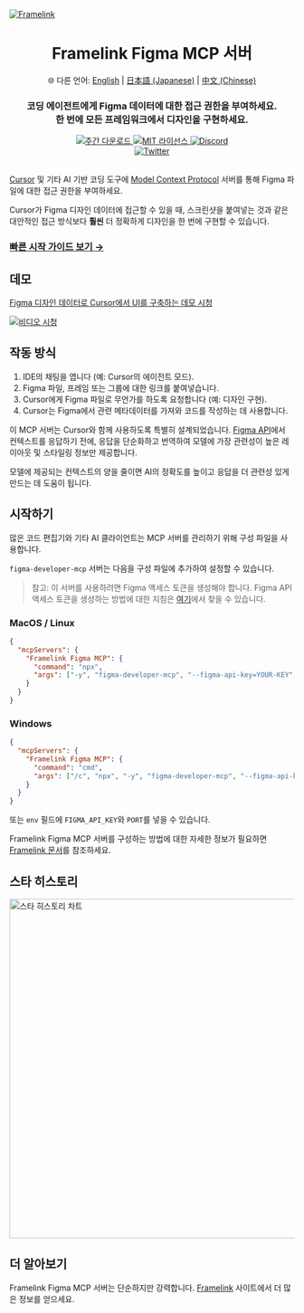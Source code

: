 <a href="https://www.framelink.ai/?utm_source=github&utm_medium=readme&utm_campaign=readme" target="_blank" rel="noopener">
  <picture>
    <source media="(prefers-color-scheme: dark)" srcset="https://www.framelink.ai/github/HeaderDark.png" />
    <img alt="Framelink" src="https://www.framelink.ai/github/HeaderLight.png" />
  </picture>
</a>

<div align="center">
  <h1>Framelink Figma MCP 서버</h1>
  <p>
    🌐 다른 언어:
    <a href="README.md">English</a> |
    <a href="README.ja.md">日本語 (Japanese)</a> |
    <a href="README.zh.md">中文 (Chinese)</a>
  </p>
  <h3>코딩 에이전트에게 Figma 데이터에 대한 접근 권한을 부여하세요.<br/>한 번에 모든 프레임워크에서 디자인을 구현하세요.</h3>
  <a href="https://npmcharts.com/compare/figma-developer-mcp?interval=30">
    <img alt="주간 다운로드" src="https://img.shields.io/npm/dm/figma-developer-mcp.svg">
  </a>
  <a href="https://github.com/GLips/Figma-Context-MCP/blob/main/LICENSE">
    <img alt="MIT 라이선스" src="https://img.shields.io/github/license/GLips/Figma-Context-MCP" />
  </a>
  <a href="https://framelink.ai/discord">
    <img alt="Discord" src="https://img.shields.io/discord/1352337336913887343?color=7389D8&label&logo=discord&logoColor=ffffff" />
  </a>
  <br />
  <a href="https://twitter.com/glipsman">
    <img alt="Twitter" src="https://img.shields.io/twitter/url?url=https%3A%2F%2Fx.com%2Fglipsman&label=%40glipsman" />
  </a>
</div>

<br/>

[Cursor](https://cursor.sh/) 및 기타 AI 기반 코딩 도구에 [Model Context Protocol](https://modelcontextprotocol.io/introduction) 서버를 통해 Figma 파일에 대한 접근 권한을 부여하세요.

Cursor가 Figma 디자인 데이터에 접근할 수 있을 때, 스크린샷을 붙여넣는 것과 같은 대안적인 접근 방식보다 **훨씬** 더 정확하게 디자인을 한 번에 구현할 수 있습니다.

<h3><a href="https://www.framelink.ai/docs/quickstart?utm_source=github&utm_medium=readme&utm_campaign=readme">빠른 시작 가이드 보기 →</a></h3>

## 데모

[Figma 디자인 데이터로 Cursor에서 UI를 구축하는 데모 시청](https://youtu.be/6G9yb-LrEqg)

[![비디오 시청](https://img.youtube.com/vi/6G9yb-LrEqg/maxresdefault.jpg)](https://youtu.be/6G9yb-LrEqg)

## 작동 방식

1. IDE의 채팅을 엽니다 (예: Cursor의 에이전트 모드).
2. Figma 파일, 프레임 또는 그룹에 대한 링크를 붙여넣습니다.
3. Cursor에게 Figma 파일로 무언가를 하도록 요청합니다 (예: 디자인 구현).
4. Cursor는 Figma에서 관련 메타데이터를 가져와 코드를 작성하는 데 사용합니다.

이 MCP 서버는 Cursor와 함께 사용하도록 특별히 설계되었습니다. [Figma API](https://www.figma.com/developers/api)에서 컨텍스트를 응답하기 전에, 응답을 단순화하고 번역하여 모델에 가장 관련성이 높은 레이아웃 및 스타일링 정보만 제공합니다.

모델에 제공되는 컨텍스트의 양을 줄이면 AI의 정확도를 높이고 응답을 더 관련성 있게 만드는 데 도움이 됩니다.

## 시작하기

많은 코드 편집기와 기타 AI 클라이언트는 MCP 서버를 관리하기 위해 구성 파일을 사용합니다.

`figma-developer-mcp` 서버는 다음을 구성 파일에 추가하여 설정할 수 있습니다.

> 참고: 이 서버를 사용하려면 Figma 액세스 토큰을 생성해야 합니다. Figma API 액세스 토큰을 생성하는 방법에 대한 지침은 [여기](https://help.figma.com/hc/en-us/articles/8085703771159-Manage-personal-access-tokens)에서 찾을 수 있습니다.

### MacOS / Linux

```json
{
  "mcpServers": {
    "Framelink Figma MCP": {
      "command": "npx",
      "args": ["-y", "figma-developer-mcp", "--figma-api-key=YOUR-KEY", "--stdio"]
    }
  }
}
```

### Windows

```json
{
  "mcpServers": {
    "Framelink Figma MCP": {
      "command": "cmd",
      "args": ["/c", "npx", "-y", "figma-developer-mcp", "--figma-api-key=YOUR-KEY", "--stdio"]
    }
  }
}
```

또는 `env` 필드에 `FIGMA_API_KEY`와 `PORT`를 넣을 수 있습니다.

Framelink Figma MCP 서버를 구성하는 방법에 대한 자세한 정보가 필요하면 [Framelink 문서](https://www.framelink.ai/docs/quickstart?utm_source=github&utm_medium=readme&utm_campaign=readme)를 참조하세요.

## 스타 히스토리

<a href="https://star-history.com/#GLips/Figma-Context-MCP"><img src="https://api.star-history.com/svg?repos=GLips/Figma-Context-MCP&type=Date" alt="스타 히스토리 차트" width="600" /></a>

## 더 알아보기

Framelink Figma MCP 서버는 단순하지만 강력합니다. [Framelink](https://framelink.ai?utm_source=github&utm_medium=readme&utm_campaign=readme) 사이트에서 더 많은 정보를 얻으세요.
